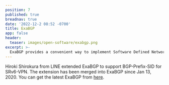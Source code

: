 ```yaml
---
position: 7
published: true
breadnav: true
date: '2022-12-2 08:52 -0700'
title: ExaBGP
app: false
header:
  teaser: images/open-software/exabgp.png
excerpt: >-
  ExaBGP provides a convenient way to implement Software Defined Networking by transforming BGP messages into friendly plain text or JSON, which can then be easily handled by simple scripts or your BSS/OSS.
---
```


Hiroki Shirokura from LINE extended ExaBGP to support BGP-Prefix-SID for SRv6-VPN. The extension has been merged into ExaBGP since Jan 13, 2020. You can get the latest ExaBGP from [here](https://github.com/Exa-Networks/exabgp).
